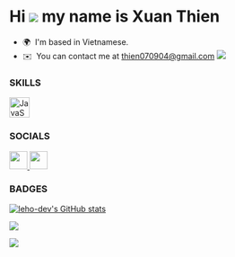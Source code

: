 Hi ![](https://user-images.githubusercontent.com/18350557/176309783-0785949b-9127-417c-8b55-ab5a4333674e.gif) my name is Xuan Thien
================================================================================================================================

* 🌍  I'm based in Vietnamese.
* ✉️  You can contact me at [thien070904@gmail.com](mailto:thien070904@gmail.com)
<a href="https://www.github.com/thien0709" target="_blank" rel="noreferrer"><img
src="https://img.shields.io/github/followers/thien0709?logo=github&style=for-the-badge&color=0891b2&labelColor=000000" /></a>

### SKILLS


<p align="left">
<a href="https://developer.mozilla.org/en-US/docs/Web/JavaScript" target="_blank" rel="noreferrer"><img src="https://raw.githubusercontent.com/danielcranney/readme-generator/main/public/icons/skills/javascript-colored.svg" width="36" height="36" alt="JavaScript" /></a>
</p>


### SOCIALS

<p align="left"> <a href="https://www.facebook.com/thien070904" target="_blank" rel="noreferrer"> <picture> <source media="(prefers-color-scheme: dark)" srcset="https://raw.githubusercontent.com/danielcranney/readme-generator/main/public/icons/socials/facebook-dark.svg" /> <source media="(prefers-color-scheme: light)" srcset="https://raw.githubusercontent.com/danielcranney/readme-generator/main/public/icons/socials/facebook.svg" /> <img src="https://raw.githubusercontent.com/danielcranney/readme-generator/main/public/icons/socials/facebook.svg" width="32" height="32" /> </picture> </a> <a href="https://www.github.com/thien0709" target="_blank" rel="noreferrer"> <picture> <source media="(prefers-color-scheme: dark)" srcset="https://raw.githubusercontent.com/danielcranney/readme-generator/main/public/icons/socials/github-dark.svg" /> <source media="(prefers-color-scheme: light)" srcset="https://raw.githubusercontent.com/danielcranney/readme-generator/main/public/icons/socials/github.svg" /> <img src="https://raw.githubusercontent.com/danielcranney/readme-generator/main/public/icons/socials/github.svg" width="32" height="32" /> </picture> </a></p>

### BADGES

<a href="http://www.github.com/thien0709"><img src="https://github-readme-stats.vercel.app/api?username=thien0709&show_icons=true&hide=issues,&count_private=true&title_color=3382ed&text_color=ffffff&icon_color=0891b2&bg_color=000000&hide_border=true&show_icons=true" alt="leho-dev's GitHub stats" /></a>

<a href="http://www.github.com/thien0709"><img src="https://github-readme-streak-stats.herokuapp.com/?user=thien0709&stroke=ffffff&background=000000&ring=3382ed&fire=3382ed&currStreakNum=ffffff&currStreakLabel=3382ed&sideNums=ffffff&sideLabels=ffffff&dates=ffffff&hide_border=true" /></a>

![](https://github.com/thien0709/thien0709/raw/output/dist/github-snake.svg)

